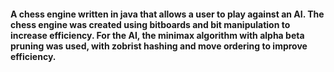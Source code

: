#### A chess engine written in java that allows a user to play against an AI. The chess engine was created using bitboards and bit manipulation to increase efficiency. For  the AI, the minimax algorithm with alpha beta pruning was used, with zobrist hashing and move ordering to improve efficiency.
